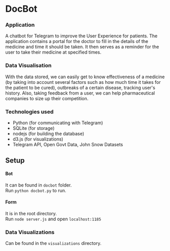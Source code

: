 # DocBot

### Application
A chatbot for Telegram to improve the User Experience for patients.
The application contains a portal for the doctor to fill in the details of the medicine and time it should be taken. It then serves as a reminder for the user to take their medicine at specified times. 

### Data Visualisation
With the data stored, we can easily get to know effectiveness of a medicine (by taking into account several factors such as how much time it takes for the patient to be cured), outbreaks of a certain disease, tracking user's history. Also, taking feedback from a user, we can help pharmaceutical companies to size up their competition. 

### Technologies used
* Python (for communicating with Telegram) 
* SQLite (for storage)
* nodejs (for building the database)
* d3.js (for visualizations)
* Telegram API, Open Govt Data, John Snow Datasets

## Setup
#### Bot
It can be found in `docbot` folder.<br>
Run `python docbot.py` to run.
#### Form
It is in the root directory.<br>
Run `node server.js` and open `localhost:1185`
### Data Visualizations
Can be found in the `visualizations` directory.
